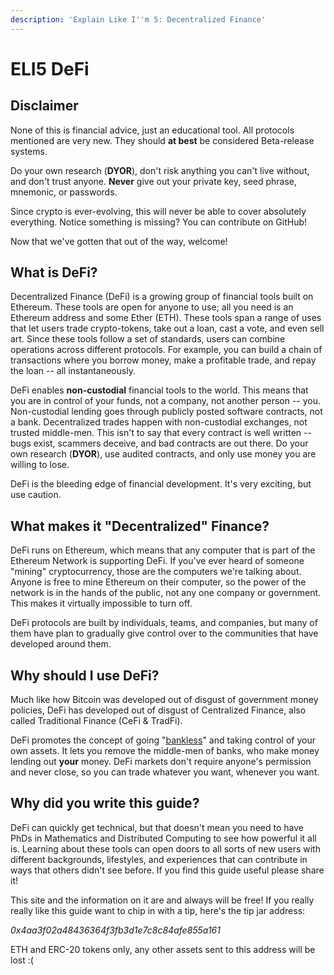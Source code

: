 ```yaml
---
description: 'Explain Like I''m 5: Decentralized Finance'
---
```


# ELI5 DeFi

## Disclaimer

None of this is financial advice, just an educational tool. All protocols mentioned are very new. They should **at best** be considered Beta-release systems. 

Do your own research \(**DYOR**\), don't risk anything you can't live without, and don't trust anyone. **Never** give out your private key, seed phrase, mnemonic, or passwords.

Since crypto is ever-evolving, this will never be able to cover absolutely everything. Notice something is missing? You can contribute on GitHub!

Now that we've gotten that out of the way, welcome!

## What is DeFi?

Decentralized Finance \(DeFi\) is a growing group of financial tools built on Ethereum. These tools are open for anyone to use; all you need is an Ethereum address and some Ether \(ETH\). These tools span a range of uses that let users trade crypto-tokens, take out a loan, cast a vote, and even sell art. Since these tools follow a set of standards, users can combine operations across different protocols. For example, you can build a chain of transactions where you borrow money, make a profitable trade, and repay the loan -- all instantaneously.

DeFi enables **non-custodial** financial tools to the world. This means that you are in control of your funds, not a company, not another person -- you. Non-custodial lending goes through publicly posted software contracts, not a bank. Decentralized trades happen with non-custodial exchanges, not trusted middle-men. This isn't to say that every contract is well written -- bugs exist, scammers deceive, and bad contracts are out there. Do your own research \(**DYOR**\), use audited contracts, and only use money you are willing to lose. 

DeFi is the bleeding edge of financial development. It's very exciting, but use caution. 

## What makes it "Decentralized" Finance?

DeFi runs on Ethereum, which means that any computer that is part of the Ethereum Network is supporting DeFi. If you've ever heard of someone "mining" cryptocurrency, those are the computers we're talking about. Anyone is free to mine Ethereum on their computer, so the power of the network is in the hands of the public, not any one company or government. This makes it virtually impossible to turn off.

DeFi protocols are built by individuals, teams, and companies, but many of them have plan to gradually give control over to the communities that have developed around them. 

## Why should I use DeFi?

Much like how Bitcoin was developed out of disgust of government money policies, DeFi has developed out of disgust of Centralized Finance, also called Traditional Finance \(CeFi & TradFi\). 

DeFi promotes the concept of going "[bankless](https://twitter.com/BanklessHQ)" and taking control of your own assets. It lets you remove the middle-men of banks, who make money lending out **your** money. DeFi markets don't require anyone's permission and never close, so you can trade whatever you want, whenever you want.

## Why did you write this guide?

DeFi can quickly get technical, but that doesn't mean you need to have PhDs in Mathematics and Distributed Computing to see how powerful it all is. Learning about these tools can open doors to all sorts of new users with different backgrounds, lifestyles, and experiences that can contribute in ways that others didn't see before. If you find this guide useful please share it! 

This site and the information on it are and always will be free! If you really really like this guide want to chip in with a tip, here's the tip jar address:

_0x4aa3f02a48436364f3fb3d1e7c8c84afe855a161_

ETH and ERC-20 tokens only, any other assets sent to this address will be lost :\(

